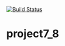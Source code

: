 [![Build Status](https://travis-ci.org/HRODEV/project7_8.svg?branch=master)](https://travis-ci.org/HRODEV/project7_8)

# project7_8
